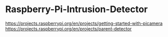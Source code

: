# Raspberry-Pi-Intrusion-Detector

https://projects.raspberrypi.org/en/projects/getting-started-with-picamera
https://projects.raspberrypi.org/en/projects/parent-detector
